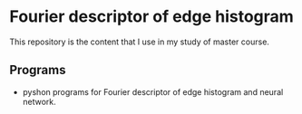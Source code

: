 # Fourier descriptor of edge histogram
This repository is the content that I use in my study of master course.

## Programs
* pyshon programs for Fourier descriptor of edge histogram and neural network.


